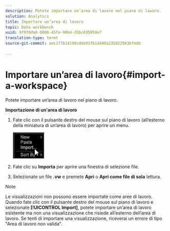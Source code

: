 ```yaml
---
description: Potete importare un’area di lavoro nel piano di lavoro.
solution: Analytics
title: Importare un’area di lavoro
topic: Data workbench
uuid: 9f9f0da8-0806-45fe-90b4-d5bc635958e7
translation-type: tm+mt
source-git-commit: aec1f7b14198cdde91f61d490a235022943bfedb

---
```



# Importare un’area di lavoro{#import-a-workspace}

Potete importare un’area di lavoro nel piano di lavoro.

**Importazione di un&#39;area di lavoro**

1. Fate clic con il pulsante destro del mouse sul piano di lavoro (all’esterno della miniatura di un’area di lavoro) per aprire un menu.

   ![](assets/import_workspace.png)

1. Fate clic su **Importa** per aprire una finestra di selezione file.
1. Selezionate un file **.vw** e premete **Apri** o **Apri come file di sola** lettura.

>[!NOTE]
>
>Le visualizzazioni non possono essere importate come aree di lavoro. Quando fate clic con il pulsante destro del mouse sul piano di lavoro e selezionate **[!UICONTROL Import]**, potete importare un’area di lavoro esistente ma non una visualizzazione che risiede all’esterno dell’area di lavoro. Se tenti di importare una visualizzazione, riceverai un errore di tipo &quot;Area di lavoro non valida&quot;.

